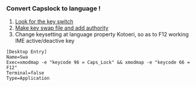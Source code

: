 ### Convert Capslock to language !
1. [Look for the key switch](https://tldp.org/HOWTO/Intkeyb/x772.html)  
2. [Make key swap file and add authority](https://ictsolved.github.io/remap-key-in-linux/)  
3. Change keysetting at language property Kotoeri, so as to F12 working IME active/deactive key
```
[Desktop Entry]
Name=Swa
Exec=xmodmap -e "keycode 96 = Caps_Lock" && xmodmap -e "keycode 66 = F12"
Terminal=false
Type=Application 
```
